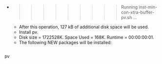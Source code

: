 * >>>>>>>>> Running inst-min-con-xtra-buffer-pv.sh ...
  * After this operation, 127 kB of additional disk space will be used.
  * Install pv.
  * Disk size = 1722528K. Space Used = 168K. Runtime = 00:00:00:01.
  * The following NEW packages will be installed:
  ```bash
pv
  ```
